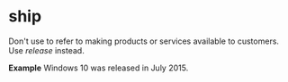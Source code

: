 # ship

Don't use to refer to making products or services available to customers. Use *release* instead. 

**Example** Windows 10 was released in July 2015.
